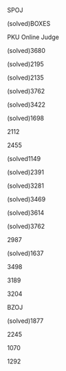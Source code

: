 SPOJ

(solved)BOXES

PKU Online Judge

(solved)3680

(solved)2195

(solved)2135

(solved)3762

(solved)3422

(solved)1698

2112

2455

(solved1149

(solved)2391

(solved)3281

(solved)3469

(solved)3614

(solved)3762

2987

(solved)1637

3498

3189

3204

BZOJ

(solved)1877

2245

1070

1292
